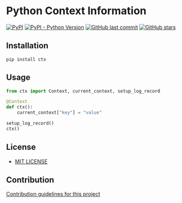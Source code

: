 # Python Context Information

[![PyPI](https://img.shields.io/pypi/v/ctx)](https://pypi.org/project/ctx/)
[![PyPI - Python Version](https://img.shields.io/pypi/pyversions/ctx)](https://www.python.org/downloads/)
[![GitHub last commit](https://img.shields.io/github/last-commit/daxartio/ctx)](https://github.com/daxartio/ctx)
[![GitHub stars](https://img.shields.io/github/stars/daxartio/ctx?style=social)](https://github.com/daxartio/ctx)

## Installation

```
pip install ctx
```

## Usage

```python
from ctx import Context, current_context, setup_log_record

@Context
def ctx():
    current_context["key"] = "value"

setup_log_record()
ctx()
```

## License

* [MIT LICENSE](LICENSE)

## Contribution

[Contribution guidelines for this project](CONTRIBUTING.md)
